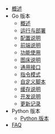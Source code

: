 <!-- _sidebar.md -->

* [概述](/) 
* Go 版本
  * [概述](md/go-version/1-%E6%A6%82%E8%BF%B0.md)
  * [运行与部署](md/go-version/2-%E8%BF%90%E8%A1%8C%E4%B8%8E%E9%83%A8%E7%BD%B2.md)
  * [配置说明](md/go-version/3-%E9%85%8D%E7%BD%AE%E8%AF%B4%E6%98%8E.md)
  * [前端说明](md/go-version/7-%E5%89%8D%E7%AB%AF%E8%AF%B4%E6%98%8E.md)
  * [功能使用](md/go-version/4-%E5%8A%9F%E8%83%BD%E4%BD%BF%E7%94%A8.md)
  * [图床说明](md/go-version/5-%E5%9B%BE%E5%BA%8A%E8%AF%B4%E6%98%8E.md)
  * [通用接口](md/go-version/6-%E9%80%9A%E7%94%A8%E6%8E%A5%E5%8F%A3.md)
  * [指令模式](md/go-version/8-%E6%8C%87%E4%BB%A4%E6%A8%A1%E5%BC%8F.md)
  * [自定义脚本](md/go-version/9-自定义脚本.md)
  * [缓存说明](md/go-version/97-%E7%BC%93%E5%AD%98%E8%AF%B4%E6%98%8E.md)
  * [开发说明](md/go-version/98-%E5%BC%80%E5%8F%91%E8%AF%B4%E6%98%8E.md)
  * [更新记录](md/go-version/99-%E6%9B%B4%E6%96%B0%E8%AE%B0%E5%BD%95.md)
* Python 版本
  * [Python 版本](md/python-version.md) 
* [FAQ](md/faq.md)